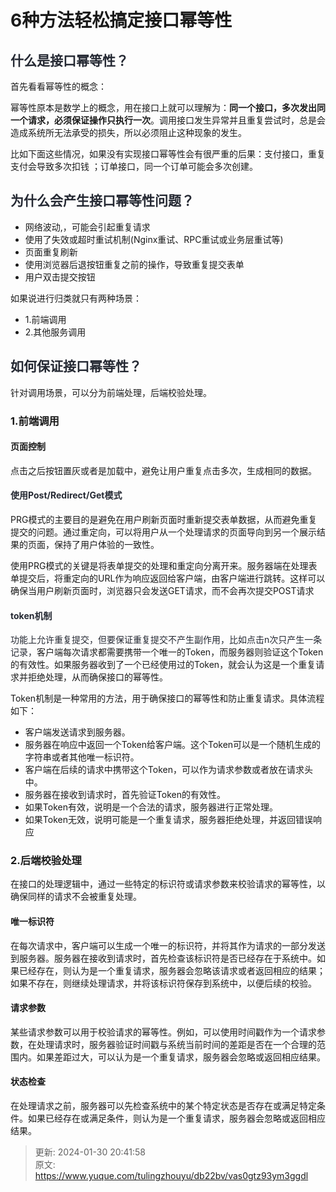 # 6种方法轻松搞定接口幂等性

## <font style="color:rgb(37, 41, 51);">什么是接口幂等性？</font>
首先看看幂等性的概念：

幂等性原本是数学上的概念，用在接口上就可以理解为：**同一个接口，多次发出同一个请求，必须保证操作只执行一次**。调用接口发生异常并且重复尝试时，总是会造成系统所无法承受的损失，所以必须阻止这种现象的发生。

比如下面这些情况，如果没有实现接口幂等性会有很严重的后果：支付接口，重复支付会导致多次扣钱 ；订单接口，同一个订单可能会多次创建。

## <font style="color:rgb(37, 41, 51);">为什么会产生接口幂等性问题？</font>
+ 网络波动,，可能会引起重复请求
+ 使用了失效或超时重试机制(Nginx重试、RPC重试或业务层重试等)
+ 页面重复刷新
+ 使用浏览器后退按钮重复之前的操作，导致重复提交表单
+ 用户双击提交按钮

如果说进行归类就只有两种场景：

+ 1.前端调用
+ 2.其他服务调用

## <font style="color:rgb(37, 41, 51);">如何保证接口幂等性？</font>
针对调用场景，可以分为前端处理，后端校验处理。

### 1.前端调用
#### 页面控制
点击之后按钮置灰或者是加载中，避免让用户重复点击多次，生成相同的数据。

#### <font style="color:rgb(37, 41, 51);">使用Post/Redirect/Get模式</font>
PRG模式的主要目的是避免在用户刷新页面时重新提交表单数据，从而避免重复提交的问题。通过重定向，可以将用户从一个处理请求的页面导向到另一个展示结果的页面，保持了用户体验的一致性。

使用PRG模式的关键是将表单提交的处理和重定向分离开来。服务器端在处理表单提交后，将重定向的URL作为响应返回给客户端，由客户端进行跳转。这样可以确保当用户刷新页面时，浏览器只会发送GET请求，而不会再次提交POST请求

#### <font style="color:rgb(37, 41, 51);">token机制</font>
<font style="color:rgb(37, 41, 51);">功能上允许重复提交，但要保证重复提交不产生副作用，比如点击n次只产生一条记录，</font>客户端每次请求都需要携带一个唯一的Token，而服务器则验证这个Token的有效性。如果服务器收到了一个已经使用过的Token，就会认为这是一个重复请求并拒绝处理，从而确保接口的幂等性。

Token机制是一种常用的方法，用于确保接口的幂等性和防止重复请求。具体流程如下：

+ 客户端发送请求到服务器。
+ 服务器在响应中返回一个Token给客户端。这个Token可以是一个随机生成的字符串或者其他唯一标识符。
+ 客户端在后续的请求中携带这个Token，可以作为请求参数或者放在请求头中。
+ 服务器在接收到请求时，首先验证Token的有效性。
+ 如果Token有效，说明是一个合法的请求，服务器进行正常处理。
+ 如果Token无效，说明可能是一个重复请求，服务器拒绝处理，并返回错误响应

### 2.后端校验处理
在接口的处理逻辑中，通过一些特定的标识符或请求参数来校验请求的幂等性，以确保同样的请求不会被重复处理。

#### 唯一标识符
在每次请求中，客户端可以生成一个唯一的标识符，并将其作为请求的一部分发送到服务器。服务器在接收到请求时，首先检查该标识符是否已经存在于系统中。如果已经存在，则认为是一个重复请求，服务器会忽略该请求或者返回相应的结果；如果不存在，则继续处理请求，并将该标识符保存到系统中，以便后续的校验。

#### 请求参数
某些请求参数可以用于校验请求的幂等性。例如，可以使用时间戳作为一个请求参数，在处理请求时，服务器验证时间戳与系统当前时间的差距是否在一个合理的范围内。如果差距过大，可以认为是一个重复请求，服务器会忽略或返回相应结果。

#### 状态检查
在处理请求之前，服务器可以先检查系统中的某个特定状态是否存在或满足特定条件。如果已经存在或满足条件，则认为是一个重复请求，服务器会忽略或返回相应结果。



  
 



> 更新: 2024-01-30 20:41:58  
> 原文: <https://www.yuque.com/tulingzhouyu/db22bv/vas0gtz93ym3ggdl>